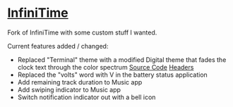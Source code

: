 # [InfiniTime](https://github.com/InfiniTimeOrg/InfiniTime)

Fork of InfiniTime with some custom stuff I wanted.

Current features added / changed:
- Replaced "Terminal" theme with a modified Digital theme that fades the clock text through the color spectrum [Source Code](https://github.com/PrivateGER/InfiniTime-Custom/blob/develop/src/displayapp/screens/WatchFaceRGB.cpp) [Headers](https://github.com/PrivateGER/InfiniTime-Custom/blob/develop/src/displayapp/screens/WatchFaceRGB.h)
- Replaced the "volts" word with V in the battery status application
- Add remaining track duration to Music app
- Add swiping indicator to Music app
- Switch notification indicator out with a bell icon
